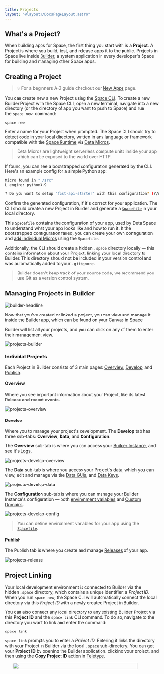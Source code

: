 ```yaml
---
title: Projects
layout: "@layouts/DocsPageLayout.astro"
---
```



## What's a Project?

When building apps for Space, the first thing you start with is a **Project**. A Project is where you build, test, and release apps it to the public. Projects in Space live inside [Builder](/docs/en/build/fundamentals/development/builder), a system application in every developer's Space for building and managing other Space apps.

##  Creating a Project

> 💡 For a beginners A-Z guide checkout our [New Apps](/docs/en/build/new-apps) page.

You can create new a new Project using the [Space CLI](/docs/en/build/fundamentals/space-cli). To create a new Builder Project with the Space CLI, open a new terminal, navigate into a new directory (or the directory of app you want to push to Space) and run the `space new`  command:

```shell
space new
```

Enter a name for your Project when prompted. The Space CLI should try to detect code in your local directory, written in any language or framework compatible with the [Space Runtime](/docs/en/build/fundamentals/the-space-runtime) via [Deta Micros](/docs/en/build/fundamentals/the-space-runtime/micros).

> Deta Micros are lightweight serverless compute units inside your app which can be exposed to the world over HTTP.

If found, you can see a bootstrapped configuration generated by the CLI. Here's an example config for a simple Python app:

```bash
Micro found in "./src"
L engine: python3.9

? Do you want to setup "fast-api-starter" with this configuration? (Y/n)
```

Confirm the generated configuration, if it's correct for your application. The CLI should create a new Project in Builder and generate a [`Spacefile`](/docs/en/build/fundamentals/the-space-runtime#the-spacefile) in your local directory.

This `Spacefile` contains the configuration of your app, used by Deta Space to understand what your app looks like and how to run it. If the bootstrapped configuration failed, you can create your own configuration and [add individual Micros](/docs/en/build/fundamentals/the-space-runtime/micros#via-the-spacefile) using the `Spacefile`.

Additionally, the CLI should create a hidden `.space` directory locally — this contains information about your Project, linking your local directory to Builder. This directory should not be included in your version control and was automatically added to your `.gitignore`.

> Builder doesn't keep track of your source code, we recommend you use Git as a version control system.

## Managing Projects in Builder

![builder-headline](/docs_assets/build/builder-headline.png)


Now that you've created or linked a project, you can view and manage it inside the Builder app, which can be found on your Canvas in Space.

Builder will list all your projects, and you can click on any of them to enter their management view.

![projects-builder](/docs_assets/build/projects-builder.png)

### Individal Projects

Each Project in Builder consists of 3 main pages: [Overview](#overview), [Develop](#develop), and [Publish](#publish).

#### Overview

Where you see important information about your Project, like its latest Release and recent events.

![projects-overview](/docs_assets/build/projects-overview.png)

#### Develop

Where you to manage your project's development. The **Develop** tab has three sub-tabs: **Overview**, **Data**, and **Configuration**.

The **Overview** sub-tab is where you can access your [Builder Instance](/docs/en/build/fundamentals/development/local-development), and see it's [Logs](/docs/en/build/fundamentals/debugging#runtime-logs).

![projects-develop-overview](/docs_assets/build/projects-develop-overview.png)

The **Data** sub-tab is where you access your Project's data, which you can view, edit and manage via the [Data GUIs](/docs/en/use/your-data/guis), and [Data Keys](/docs/en/build/fundamentals/data-storage#data-keys).

![projects-develop-data](/docs_assets/build/projects-develop-data.png)

The  **Configuration** sub-tab is where you can manage your Builder Instance's configuration — both [environment variables](/docs/en/build/fundamentals/the-space-runtime/configuration) and [Custom Domains](/docs/en/use/space-apps/domains#custom-domains).

![projects-develop-config](/docs_assets/build/projects-develop-config.png)

> You can define environment variables for your app using the [`Spacefile`](/docs/en/build/reference/spacefile#env).
#### Publish

The Publish tab is where you create and manage [Releases](/docs/en/publish/releasing#releases) of your app.

![projects-release](/docs_assets/build/projects-release.png)

## Project Linking

Your local development environment is connected to Builder via the hidden `.space` directory, which contains a unique identifier: a *Project ID*. When you run `space new`, the Space CLI will automatically connect the local directory via this *Project ID* with a newly created Project in Builder.

You can also connect any local directory to any existing Builder Project via this **Project ID** and the `space link` CLI command. To do so, navigate to the directory you want to link and enter the command:

```shell
space link
```

`space link` prompts you to enter a *Project ID.* Entering it links the directory with your Project in Builder via the local `.space` sub-directory. You can get your **Project ID** by opening the Builder application, clicking your project, and then using the **Copy Project ID** action in [Teletype](/docs/en/use/interface#teletype).

<div style="display:flex; justify-content: center;"><img style="border-radius: 5px; width: 90%; max-width:500px;" src="/docs_assets/build/projects-id.png"/> </div>